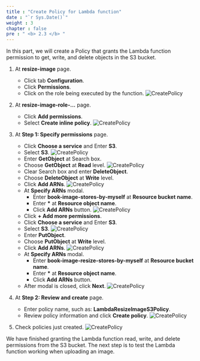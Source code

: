 ```yaml
---
title : "Create Policy for Lambda function"
date : "`r Sys.Date()`"
weight : 3
chapter : false
pre : " <b> 2.3 </b> "
---
```

In this part, we will create a Policy that grants the Lambda function permission to get, write, and delete objects in the S3 bucket.

1. At **resize-image** page.
    - Click tab **Configuration**.
    - Click **Permissions**.
    - Click on the role being executed by the function.
![CreatePolicy](/images/temp/1/16.png?width=90pc)

2. At **resize-image-role-...** page.
    - Click **Add permissions**.
    - Select **Create inline policy**.
![CreatePolicy](/images/temp/1/17.png?width=90pc)

3. At **Step 1: Specify permissions** page.
    - Click **Choose a service** and Enter **S3**.
    - Select **S3**.
  ![CreatePolicy](/images/temp/1/18.png?width=90pc)
    - Enter **GetObject** at Search box.
    - Choose **GetObject** at **Read** level.
  ![CreatePolicy](/images/temp/1/19.png?width=90pc)
    - Clear Search box and enter **DeleteObject**.
    - Choose **DeleteObject** at **Write** level.
    - Click **Add ARNs**.
  ![CreatePolicy](/images/temp/1/20.png?width=90pc)
    - At **Specify ARNs** modal. 
      - Enter **book-image-stores-by-myself** at **Resource bucket name**.
      - Enter **\*** at **Resource object name**.
      - Click **Add ARNs** button.
  ![CreatePolicy](/images/temp/1/21.png?width=90pc)
    - Click **+ Add more permissions**.
    - Click **Choose a service** and Enter **S3**.
    - Select **S3**.
  ![CreatePolicy](/images/temp/1/22.png?width=90pc)
    - Enter **PutObject**.
    - Choose **PutObject** at **Write** level.
    - Click **Add ARNs**.
  ![CreatePolicy](/images/temp/1/23.png?width=90pc)
    - At **Specify ARNs** modal. 
      - Enter **book-image-resize-stores-by-myself** at **Resource bucket name**.
      - Enter **\*** at **Resource object name**.
      - Click **Add ARNs** button.
    - After modal is closed, click **Next**.
  ![CreatePolicy](/images/temp/1/24.png?width=90pc)

4. At **Step 2: Review and create** page.
    - Enter policy name, such as: **LambdaResizeImageS3Policy**.
    - Review policy information and click **Create policy**.
![CreatePolicy](/images/temp/1/25.png?width=90pc)

5. Check policies just created.
![CreatePolicy](/images/temp/1/26.png?width=90pc)

We have finished granting the Lambda function read, write, and delete permissions from the S3 bucket. The next step is to test the Lambda function working when uploading an image.